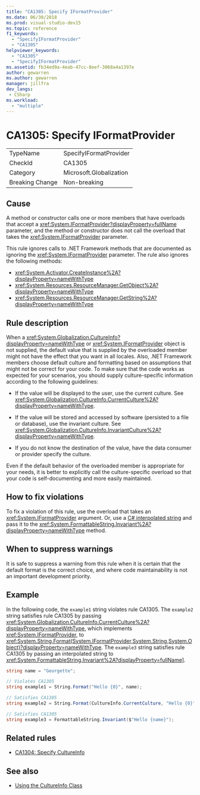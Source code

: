 ```yaml
---
title: "CA1305: Specify IFormatProvider"
ms.date: 06/30/2018
ms.prod: visual-studio-dev15
ms.topic: reference
f1_keywords:
  - "SpecifyIFormatProvider"
  - "CA1305"
helpviewer_keywords:
  - "CA1305"
  - "SpecifyIFormatProvider"
ms.assetid: fb34ed9a-4eab-47cc-8eef-3068a4a1397e
author: gewarren
ms.author: gewarren
manager: jillfra
dev_langs:
 - CSharp
ms.workload:
  - "multiple"
---
```

# CA1305: Specify IFormatProvider

|||
|-|-|
|TypeName|SpecifyIFormatProvider|
|CheckId|CA1305|
|Category|Microsoft.Globalization|
|Breaking Change|Non-breaking|

## Cause

A method or constructor calls one or more members that have overloads that accept a <xref:System.IFormatProvider?displayProperty=fullName> parameter, and the method or constructor does not call the overload that takes the <xref:System.IFormatProvider> parameter.

This rule ignores calls to .NET Framework methods that are documented as ignoring the <xref:System.IFormatProvider> parameter. The rule also ignores the following methods:

- <xref:System.Activator.CreateInstance%2A?displayProperty=nameWithType>
- <xref:System.Resources.ResourceManager.GetObject%2A?displayProperty=nameWithType>
- <xref:System.Resources.ResourceManager.GetString%2A?displayProperty=nameWithType>

## Rule description

When a <xref:System.Globalization.CultureInfo?displayProperty=nameWithType> or <xref:System.IFormatProvider> object is not supplied, the default value that is supplied by the overloaded member might not have the effect that you want in all locales. Also, .NET Framework members choose default culture and formatting based on assumptions that might not be correct for your code. To make sure that the code works as expected for your scenarios, you should supply culture-specific information according to the following guidelines:

- If the value will be displayed to the user, use the current culture. See <xref:System.Globalization.CultureInfo.CurrentCulture%2A?displayProperty=nameWithType>.

- If the value will be stored and accessed by software (persisted to a file or database), use the invariant culture. See <xref:System.Globalization.CultureInfo.InvariantCulture%2A?displayProperty=nameWithType>.

- If you do not know the destination of the value, have the data consumer or provider specify the culture.

Even if the default behavior of the overloaded member is appropriate for your needs, it is better to explicitly call the culture-specific overload so that your code is self-documenting and more easily maintained.

## How to fix violations

To fix a violation of this rule, use the overload that takes an <xref:System.IFormatProvider> argument. Or, use a [C# interpolated string](/dotnet/csharp/tutorials/string-interpolation) and pass it to the <xref:System.FormattableString.Invariant%2A?displayProperty=nameWithType> method.

## When to suppress warnings

It is safe to suppress a warning from this rule when it is certain that the default format is the correct choice, and where code maintainability is not an important development priority.

## Example

In the following code, the `example1` string violates rule CA1305. The `example2` string satisfies rule CA1305 by passing <xref:System.Globalization.CultureInfo.CurrentCulture%2A?displayProperty=nameWithType>, which implements <xref:System.IFormatProvider>, to <xref:System.String.Format(System.IFormatProvider,System.String,System.Object)?displayProperty=nameWithType>. The `example3` string satisfies rule CA1305 by passing an interpolated string to <xref:System.FormattableString.Invariant%2A?displayProperty=fullName]>.

```csharp
string name = "Georgette";

// Violates CA1305
string example1 = String.Format("Hello {0}", name);

// Satisfies CA1305
string example2 = String.Format(CultureInfo.CurrentCulture, "Hello {0}", name);

// Satisfies CA1305
string example3 = FormattableString.Invariant($"Hello {name}");
```

## Related rules

- [CA1304: Specify CultureInfo](../code-quality/ca1304-specify-cultureinfo.md)

## See also

- [Using the CultureInfo Class](/dotnet/standard/globalization-localization/globalization#Cultures)